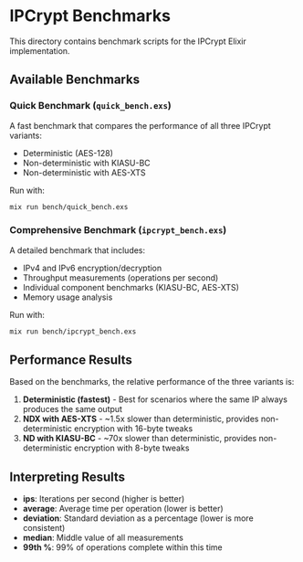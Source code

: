 # IPCrypt Benchmarks

This directory contains benchmark scripts for the IPCrypt Elixir implementation.

## Available Benchmarks

### Quick Benchmark (`quick_bench.exs`)

A fast benchmark that compares the performance of all three IPCrypt variants:
- Deterministic (AES-128)
- Non-deterministic with KIASU-BC
- Non-deterministic with AES-XTS

Run with:
```bash
mix run bench/quick_bench.exs
```

### Comprehensive Benchmark (`ipcrypt_bench.exs`)

A detailed benchmark that includes:
- IPv4 and IPv6 encryption/decryption
- Throughput measurements (operations per second)
- Individual component benchmarks (KIASU-BC, AES-XTS)
- Memory usage analysis

Run with:
```bash
mix run bench/ipcrypt_bench.exs
```

## Performance Results

Based on the benchmarks, the relative performance of the three variants is:

1. **Deterministic (fastest)** - Best for scenarios where the same IP always produces the same output
2. **NDX with AES-XTS** - ~1.5x slower than deterministic, provides non-deterministic encryption with 16-byte tweaks
3. **ND with KIASU-BC** - ~70x slower than deterministic, provides non-deterministic encryption with 8-byte tweaks

## Interpreting Results

- **ips**: Iterations per second (higher is better)
- **average**: Average time per operation (lower is better)
- **deviation**: Standard deviation as a percentage (lower is more consistent)
- **median**: Middle value of all measurements
- **99th %**: 99% of operations complete within this time
